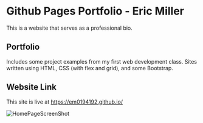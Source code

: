# Github Pages Portfolio - Eric Miller 
This is a website that serves as a professional bio.

## Portfolio 
Includes some project examples from my first web development class. Sites written using HTML, CSS (with flex and grid), and some Bootstrap.

## Website Link
This site is live at https://em0194192.github.io/

![HomePageScreenShot](https://github.com/em0194192/em0194192.github.io/assets/147880851/e7a541e7-897c-414f-98a6-24dd0ba9d0e0)

